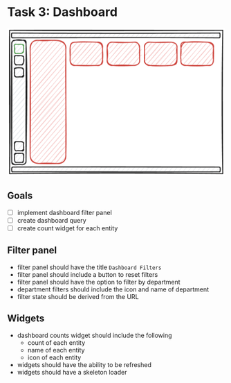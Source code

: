 # Task 3: Dashboard

![sketch of the dashboard page](/assets/task3.png)

## Goals

- [ ] implement dashboard filter panel
- [ ] create dashboard query
- [ ] create count widget for each entity

## Filter panel

- filter panel should have the title `Dashboard Filters`
- filter panel should include a button to reset filters
- filter panel should have the option to filter by department
- department filters should include the icon and name of department
- filter state should be derived from the URL

## Widgets

- dashboard counts widget should include the following
  - count of each entity
  - name of each entity
  - icon of each entity
- widgets should have the ability to be refreshed
- widgets should have a skeleton loader
